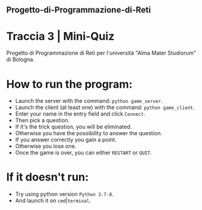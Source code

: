 ## Progetto-di-Programmazione-di-Reti
# Traccia 3 | Mini-Quiz

Progetto di Programmazione di Reti per l'università "Alma Mater Studiorum" di Bologna.

# How to run the program:
- Launch the server with the command: `python game_server`.
- Launch the client (at least one) with the command: `python game_client`.
- Enter your name in the entry field and click `Connect`.
- Then pick a question.
- If it's the trick question, you will be eliminated.
- Otherwise you have the possibility to answer the question.
- If you answer correctly you gain a point.
- Otherwise you lose one.
- Once the game is over, you can either `RESTART` or `QUIT`.

# If it doesn't run:
- Try using python version `Python 3.7.0`.
- And launch it on `cmd`|`terminal`.
